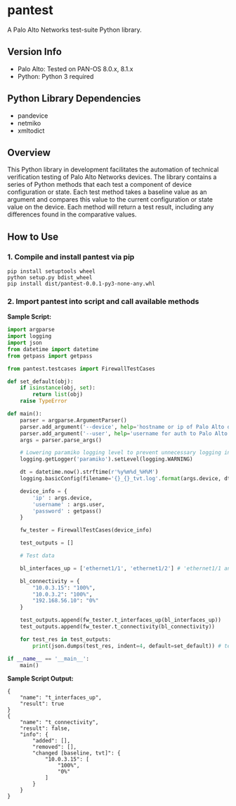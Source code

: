 # pantest

A Palo Alto Networks test-suite Python library.

## Version Info

- Palo Alto: Tested on PAN-OS 8.0.x, 8.1.x
- Python: Python 3 required

## Python Library Dependencies

- pandevice
- netmiko
- xmltodict

## Overview

This Python library in development facilitates the automation of technical verification testing of Palo Alto Networks devices. The library contains a series of Python methods that each test a component of device configuration or state. Each test method takes a baseline value as an argument and compares this value to the current configuration or state value on the device. Each method will return a test result, including any differences found in the comparative values.

## How to Use

### 1. Compile and install pantest via pip

```
pip install setuptools wheel
python setup.py bdist_wheel
pip install dist/pantest-0.0.1-py3-none-any.whl
```

### 2. Import pantest into script and call available methods

**Sample Script:**

```python
import argparse
import logging
import json
from datetime import datetime
from getpass import getpass

from pantest.testcases import FirewallTestCases

def set_default(obj):
    if isinstance(obj, set):
        return list(obj)
    raise TypeError

def main():
    parser = argparse.ArgumentParser()
    parser.add_argument('--device', help='hostname or ip of Palo Alto device', required=True)
    parser.add_argument('--user', help='username for auth to Palo Alto device', required=True)
    args = parser.parse_args()

    # Lowering paramiko logging level to prevent unnecessary logging in main log file
    logging.getLogger('paramiko').setLevel(logging.WARNING)

    dt = datetime.now().strftime(r'%y%m%d_%H%M')
    logging.basicConfig(filename='{}_{}_tvt.log'.format(args.device, dt), level=logging.INFO)

    device_info = {
        'ip' : args.device,
        'username' : args.user,
        'password' : getpass()
    }

    fw_tester = FirewallTestCases(device_info)

    test_outputs = []

    # Test data

    bl_interfaces_up = ['ethernet1/1', 'ethernet1/2'] # 'ethernet1/1 and 'ethernet1/2' were interfaces up in baseline tvt

    bl_connectivity = {
        "10.0.3.15": "100%",
        "10.0.3.2": "100%",
        "192.168.56.10": "0%"
    }

    test_outputs.append(fw_tester.t_interfaces_up(bl_interfaces_up))
    test_outputs.append(fw_tester.t_connectivity(bl_connectivity))

    for test_res in test_outputs:
        print(json.dumps(test_res, indent=4, default=set_default)) # test_res is a dictionary containing test results

if __name__ == '__main__':
    main()
```

**Sample Script Output:**

```
{
    "name": "t_interfaces_up",
    "result": true
}
{
    "name": "t_connectivity",
    "result": false,
    "info": {
        "added": [],
        "removed": [],
        "changed [baseline, tvt]": {
            "10.0.3.15": [
                "100%",
                "0%"
            ]
        }
    }
}
```
